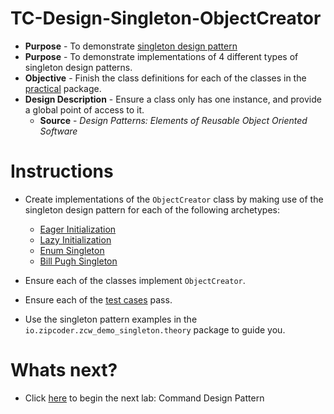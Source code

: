 # TC-Design-Singleton-ObjectCreator
* **Purpose** - To demonstrate [singleton design pattern](http://www.journaldev.com/1377/java-singleton-design-pattern-best-practices-examples)
* **Purpose** - To demonstrate implementations of 4 different types of singleton design patterns.
* **Objective** - Finish the class definitions for each of the classes in the [practical](https://github.com/Zipcoder/TC-Design-Singleton-ObjectCreator/blob/master/src/main/java/io/zipcoder/zcw_demo_singleton/practical) package.
* **Design Description** - Ensure a class only has one instance, and provide a global point of access to it.
  * **Source** - _Design Patterns: Elements of Reusable Object Oriented Software_

# Instructions
* Create implementations of the `ObjectCreator` class by making use of the singleton design pattern for each of the following archetypes:
  * [Eager Initialization](https://github.com/Zipcoder/TC-Design-Singleton-ObjectCreator/blob/master/src/main/java/io/zipcoder/zcw_demo_singleton/theory/SingletonInitializationEager.java)
  * [Lazy Initialization](https://github.com/Zipcoder/TC-Design-Singleton-ObjectCreator/blob/master/src/main/java/io/zipcoder/zcw_demo_singleton/theory/SingletonInitializationLazy.java)
  * [Enum Singleton](https://github.com/Zipcoder/TC-Design-Singleton-ObjectCreator/blob/master/src/main/java/io/zipcoder/zcw_demo_singleton/theory/SingletonEnum.java)
  * [Bill Pugh Singleton](https://github.com/Zipcoder/TC-Design-Singleton-ObjectCreator/blob/master/src/main/java/io/zipcoder/zcw_demo_singleton/theory/SingletonBillPugh.java)

* Ensure each of the classes implement `ObjectCreator`.
* Ensure each of the [test cases](https://github.com/Zipcoder/TC-Design-Singleton-ObjectCreator/tree/master/src/test/java/io/zipcoder/zcw_demo_singleton/practical) pass.
* Use the singleton pattern examples in the `io.zipcoder.zcw_demo_singleton.theory` package to guide you.


# Whats next?
* Click [here](https://github.com/Zipcoder/TC-Design-Command-TaskManager) to begin the next lab: Command Design Pattern
